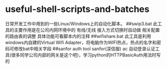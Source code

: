 # useful-shell-scripts-and-batches
日常开发工作中用到的一些Linux/Windows上的自动化脚本。
##swip3.bat
此工具的主要作用是在公司内网环境中的 有线/无线 接入方式切换时自动做 相关配置的路由表的调整
具体功能可看脚本内的注释
##wifishare.bat
此工具是利用windows内自建的Virtual Wifi Adapter，将电脑作为WIFI热点，热点的名字和密码可修改bat中相关字段
##sanfor auth tool
sanfor(深信服) ac 自动登录认证工具(很多同学公司内部的网关是这个吧)，学习python的HTTPBasicAuth用法时写的
